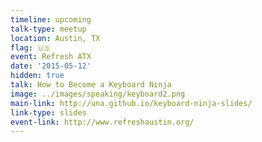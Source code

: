 ```yaml
---
timeline: upcoming
talk-type: meetup
location: Austin, TX
flag: 🇺🇸
event: Refresh ATX
date: '2015-05-12'
hidden: true
talk: How to Become a Keyboard Ninja
image: ../images/speaking/keyboard2.png
main-link: http://una.github.io/keyboard-ninja-slides/
link-type: slides
event-link: http://www.refreshaustin.org/
---
```

